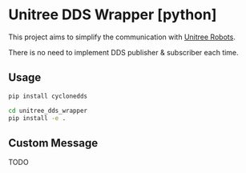 # Unitree DDS Wrapper [python]

This project aims to simplify the communication with [Unitree Robots]().

There is no need to implement DDS publisher & subscriber each time.

## Usage

```sh
pip install cyclonedds

cd unitree_dds_wrapper
pip install -e .
```

## Custom Message

TODO